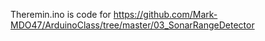 Theremin.ino is code for https://github.com/Mark-MDO47/ArduinoClass/tree/master/03_SonarRangeDetector

